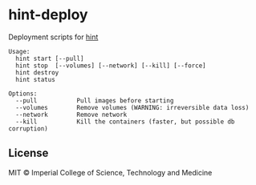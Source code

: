 # hint-deploy

Deployment scripts for [hint](https://github.com/mrc-ide/hint)

<!-- Regenerate the usage section below by running ./scripts/build_readme -->

<!-- Usage begin -->
```
Usage:
  hint start [--pull]
  hint stop  [--volumes] [--network] [--kill] [--force]
  hint destroy
  hint status

Options:
  --pull           Pull images before starting
  --volumes        Remove volumes (WARNING: irreversible data loss)
  --network        Remove network
  --kill           Kill the containers (faster, but possible db corruption)
```
<!-- Usage end -->

## License

MIT © Imperial College of Science, Technology and Medicine
